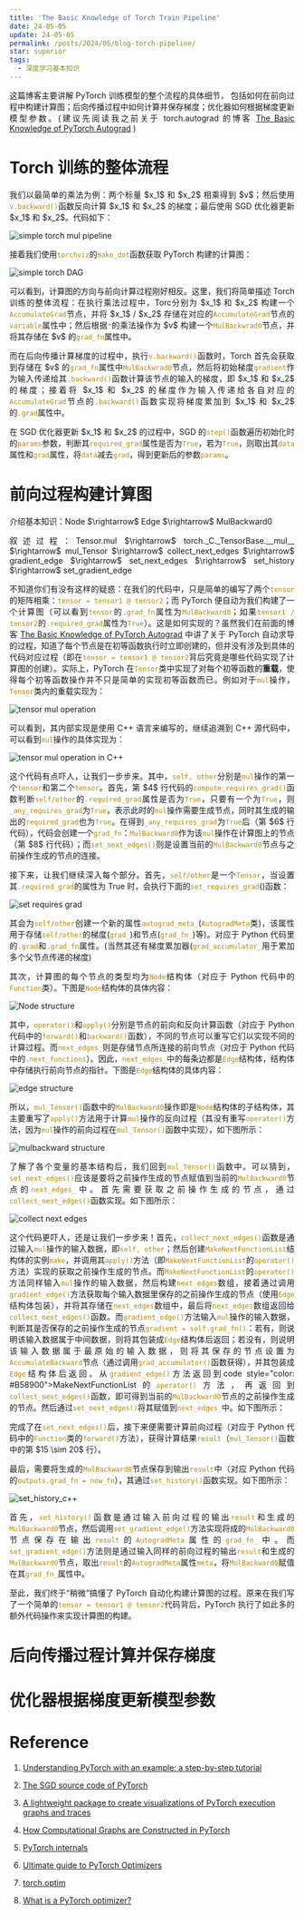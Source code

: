 ```yaml
---
title: 'The Basic Knowledge of Torch Train Pipeline'
date: 24-05-05
update: 24-05-05
permalink: /posts/2024/05/blog-torch-pipeline/
star: superior
tags:
  - 深度学习基本知识
---
```


<p style="text-align:justify; text-justify:inter-ideograph;">这篇博客主要讲解 PyTorch 训练模型的整个流程的具体细节，
包括如何在前向过程中构建计算图；后向传播过程中如何计算并保存梯度；优化器如何根据梯度更新模型参数。(建议先阅读我之前关于 torch.autograd 的博客 <a href="https://cai-jianfeng.github.io/posts/2023/12/blog-code-pytorch-autograd/" target="_blank">The Basic Knowledge of PyTorch Autograd</a> )</p>

# Torch 训练的整体流程

<p style="text-align:justify; text-justify:inter-ideograph;">我们以最简单的乘法为例：两个标量 $x_1$ 和 $x_2$ 相乘得到 $v$；然后使用<code style="color: #B58900">v.backward()</code>函数反向计算 $x_1$ 和 $x_2$ 的梯度；最后使用 SGD 优化器更新 $x_1$ 和 $x_2$。代码如下：</p>

![simple torch mul pipeline](/images/simple_torch_pipeline.png)

<p style="text-align:justify; text-justify:inter-ideograph;">接着我们使用<code style="color: #B58900">torchviz</code>的<code style="color: #B58900">make_dot</code>函数获取 PyTorch 构建的计算图：</p>

![simple torch DAG](/images/simple_torch_DAG.png)

<p style="text-align:justify; text-justify:inter-ideograph;">可以看到，计算图的方向与前向计算过程刚好相反。这里，我们将简单描述 Torch 训练的整体流程：在执行乘法过程中，Torc分别为 $x_1$ 和 $x_2$ 构建一个<code style="color: #B58900">AccumulateGrad</code>节点，并将 $x_1$ / $x_2$ 存储在对应的<code style="color: #B58900">AccumulateGrad</code>节点的<code style="color: #B58900">variable</code>属性中；然后根据<code style="color: #B58900">*</code>的乘法操作为 $v$ 构建一个<code style="color: #B58900">MulBackwrad0</code>节点，并将其存储在 $v$ 的<code style="color: #B58900">grad_fn</code>属性中。</p>

<p style="text-align:justify; text-justify:inter-ideograph;">而在后向传播计算梯度的过程中，执行<code style="color: #B58900">v.backward()</code>函数时，Torch 首先会获取到存储在 $v$ 的<code style="color: #B58900">grad_fn</code>属性中<code style="color: #B58900">MulBackwrad0</code>节点，然后将初始梯度<code style="color: #B58900">gradient</code>作为输入传递给其<code style="color: #B58900">.backward()</code>函数计算该节点的输入的梯度，即 $x_1$ 和 $x_2$ 的梯度；接着将 $x_1$ 和 $x_2$ 的梯度作为输入传递给各自对应的<code style="color: #B58900">AccumulateGrad</code>节点的<code style="color: #B58900">.backward()</code>函数实现将梯度累加到 $x_1$ 和 $x_2$ 的<code style="color: #B58900">.grad</code>属性中。</p>

<p style="text-align:justify; text-justify:inter-ideograph;">在 SGD 优化器更新 $x_1$ 和 $x_2$ 的过程中，SGD 的<code style="color: #B58900">step()</code>函数遍历初始化时的<code style="color: #B58900">params</code>参数，判断其<code style="color: #B58900">required_grad</code>属性是否为<code style="color: #B58900">True</code>，若为<code style="color: #B58900">True</code>，则取出其<code style="color: #B58900">data</code>属性和<code style="color: #B58900">grad</code>属性，将<code style="color: #B58900">data</code>减去<code style="color: #B58900">grad</code>，得到更新后的参数<code style="color: #B58900">params</code>。</p>

# 前向过程构建计算图

<p style="text-align:justify; text-justify:inter-ideograph;">介绍基本知识：Node $\rightarrow$ Edge $\rightarrow$ MulBackward0</p>

<p style="text-align:justify; text-justify:inter-ideograph;">叙述过程：Tensor.mul $\rightarrow$ torch._C._TensorBase.__mul__ $\rightarrow$ mul_Tensor $\rightarrow$ collect_next_edges $\rightarrow$ gradient_edge $\rightarrow$ set_next_edges $\rightarrow$ set_history $\rightarrow$ set_gradient_edge</p>

<p style="text-align:justify; text-justify:inter-ideograph;">不知道你们有没有这样的疑惑：在我们的代码中，只是简单的编写了两个<code style="color: #B58900">tensor</code>的矩阵相乘：<code style="color: #B58900">tensor = tensor1 @ tensor2</code>；而 PyTorch 便自动为我们构建了一个计算图（可以看到<code style="color: #B58900">tensor</code>的<code style="color: #B58900">.grad_fn</code>属性为<code style="color: #B58900">MulBackward0</code>；如果<code style="color: #B58900">tensor1 / tensor2</code>的<code style="color: #B58900">.required_grad</code>属性为<code style="color: #B58900">True</code>）。这是如何实现的？虽然我们在前面的博客 <a href="https://cai-jianfeng.github.io/posts/2023/12/blog-code-pytorch-autograd/" target="_blank">The Basic Knowledge of PyTorch Autograd</a> 中讲了关于 PyTorch 自动求导的过程，知道了每个节点是在初等函数执行时立即创建的，但并没有涉及到具体的代码对应过程（即在<code style="color: #B58900">tensor = tensor1 @ tensor2</code>背后究竟是哪些代码实现了计算图的创建）。实际上，PyTorch 在<code style="color: #B58900">Tensor</code>类中实现了对每个初等函数的<b>重载</b>，使得每个初等函数操作并不只是简单的实现初等函数而已。例如对于<code style="color: #B58900">mul</code>操作，<code style="color: #B58900">Tensor</code>类内的重载实现为：</p>

![tensor mul operation](/images/tensor_mul.png)

<p style="text-align:justify; text-justify:inter-ideograph;">可以看到，其内部实现是使用 C++ 语言来编写的，继续追溯到 C++ 源代码中，可以看到<code style="color: #B58900">mul</code>操作的具体实现为：</p>

![tensor mul operation in C++](/images/tensor_mul_c++.png)

<p style="text-align:justify; text-justify:inter-ideograph;">这个代码有点吓人，让我们一步步来。其中，<code style="color: #B58900">self, other</code>分别是<code style="color: #B58900">mul</code>操作的第一个<code style="color: #B58900">tensor</code>和第二个<code style="color: #B58900">tensor</code>。首先，第 $4$ 行代码的<code style="color: #B58900">compute_requires_grad()</code>函数判断<code style="color: #B58900">self/other</code>的<code style="color: #B58900">.required_grad</code>属性是否为<code style="color: #B58900">True</code>，只要有一个为<code style="color: #B58900">True</code>，则<code style="color: #B58900">_any_requires_grad</code>为<code style="color: #B58900">True</code>，表示此时的<code style="color: #B58900">mul</code>操作需要生成节点，同时其生成的输出的<code style="color: #B58900">required_grad</code>也为<code style="color: #B58900">True</code>。在得到<code style="color: #B58900">_any_requires_grad</code>为<code style="color: #B58900">True</code>后（第 $6$ 行代码），代码会创建一个<code style="color: #B58900">grad_fn</code>：<code style="color: #B58900">MulBackward0</code>作为该<code style="color: #B58900">mul</code>操作在计算图上的节点（第 $8$ 行代码）；而<code style="color: #B58900">set_next_edges()</code>则是设置当前的<code style="color: #B58900">MulBackward0</code>节点与之前操作生成的节点的连接。</p>

<p style="text-align:justify; text-justify:inter-ideograph;">接下来，让我们继续深入每个部分。首先，<code style="color: #B58900">self/other</code>是一个<code style="color: #B58900">Tensor</code>，当设置其<code style="color: #B58900">.required_grad</code>的属性为 True 时，会执行下面的<code style="color: #B58900">set_requires_grad</code>()函数：

![set requires grad](/images/required_grad_set.png)

<p style="text-align:justify; text-justify:inter-ideograph;">其会为<code style="color: #B58900">self/other</code>创建一个新的属性<code style="color: #B58900">autograd_meta_</code>(<code style="color: #B58900">AutogradMeta</code>类)，该属性用于存储<code style="color: #B58900">self/other</code>的梯度(<code style="color: #B58900">grad_</code>)和节点(<code style="color: #B58900">grad_fn_</code>)等)。对应于 Python 代码里的<code style="color: #B58900">.grad</code>和<code style="color: #B58900">.grad_fn</code>属性。(当然其还有梯度累加器(<code style="color: #B58900">grad_accumulator_</code>用于累加多个父节点传递的梯度)</p>

<p style="text-align:justify; text-justify:inter-ideograph;">其次，计算图的每个节点的类型均为<code style="color: #B58900">Node</code>结构体（对应于 Python 代码中的<code style="color: #B58900">Function</code>类）。下图是<code style="color: #B58900">Node</code>结构体的具体内容：</p>

![Node structure](/images/Node_class_c++.png)

<p style="text-align:justify; text-justify:inter-ideograph;">其中，<code style="color: #B58900">operator()</code>和<code style="color: #B58900">apply()</code>分别是节点的前向和反向计算函数（对应于 Python 代码中的<code style="color: #B58900">forward()</code>和<code style="color: #B58900">backward()</code>函数），不同的节点可以重写它们以实现不同的计算过程。而<code style="color: #B58900">next_edges_</code>则是存储节点所连接的前向节点（对应于 Python 代码中的<code style="color: #B58900">.next_functions</code>）。因此，<code style="color: #B58900">next_edges_</code>中的每条边都是<code style="color: #B58900">Edge</code>结构体，结构体中存储执行前向节点的指针。下图是<code style="color: #B58900">Edge</code>结构体的具体内容：</p>

![edge structure](/images/edge_class_c++.png)

<p style="text-align:justify; text-justify:inter-ideograph;">所以，<code style="color: #B58900">mul_Tensor()</code>函数中的<code style="color: #B58900">MulBackward0</code>操作即是<code style="color: #B58900">Node</code>结构体的子结构体，其主要重写了<code style="color: #B58900">apply()</code>方法用于计算<code style="color: #B58900">mul</code>操作的反向过程（其没有重写<code style="color: #B58900">operator()</code>方法，因为<code style="color: #B58900">mul</code>操作的前向过程在<code style="color: #B58900">mul_Tensor()</code>函数中实现），如下图所示：</p>

![mulbackward structure](/images/multibackward0_c++.png)

<p style="text-align:justify; text-justify:inter-ideograph;">了解了各个变量的基本结构后，我们回到<code style="color: #B58900">mul_Tensor()</code>函数中。可以猜到，<code style="color: #B58900">set_next_edges()</code>应该是要将之前操作生成的节点赋值到当前的<code style="color: #B58900">MulBackward0</code>节点的<code style="color: #B58900">next_edges_</code>中。首先需要获取之前操作生成的节点，通过<code style="color: #B58900">collect_next_edges()</code>函数实现。如下图所示：</p>

![collect next edges](/images/collect_next_edges_function_c++.png)

<p style="text-align:justify; text-justify:inter-ideograph;">这个代码更吓人，还是让我们一步步来！首先，<code style="color: #B58900">collect_next_edges()</code>函数是通过输入<code style="color: #B58900">mul</code>操作的输入数据，即<code style="color: #B58900">self, other</code>；然后创建<code style="color: #B58900">MakeNextFunctionList</code>结构体的实例<code style="color: #B58900">make</code>，并调用其<code style="color: #B58900">apply()</code>方法（即<code style="color: #B58900">MakeNextFunctionList</code>的<code style="color: #B58900">operator()</code>方法）实现的获取之前操作生成的节点。而<code style="color: #B58900">MakeNextFunctionList</code>的<code style="color: #B58900">operator()</code>方法同样输入<code style="color: #B58900">mul</code>操作的输入数据，然后构建<code style="color: #B58900">next_edges</code>数组，接着通过调用<code style="color: #B58900">gradient_edge()</code>方法获取每个输入数据里保存的之前操作生成的节点（使用<code style="color: #B58900">Edge</code>结构体包装），并将其存储在<code style="color: #B58900">next_edges</code>数组中，最后将<code style="color: #B58900">next_edges</code>数组返回给<code style="color: #B58900">collect_next_edges()</code>函数。而<code style="color: #B58900">gradient_edge()</code>方法输入<code style="color: #B58900">mul</code>操作的输入数据，判断其是否保存的之前操作生成的节点<code style="color: #B58900">gradient = self.grad_fn()</code>：若有，则说明该输入数据属于中间数据，则将其包装成<code style="color: #B58900">Edge</code>结构体后返回；若没有，则说明该输入数据属于最原始的输入数据，则将其保存的节点设置为<code style="color: #B58900">AccumulateBackward</code>节点（通过调用<code style="color: #B58900">grad_accumulator()</code>函数获得），并其包装成<code style="color: #B58900">Edge</code>结构体后返回。从<code style="color: #B58900">gradient_edge()</code>方法返回到code style="color: #B58900">MakeNextFunctionList</code>的<code style="color: #B58900">operator()</code>方法，再返回到<code style="color: #B58900">collect_next_edges()</code>函数，即可得到当前的<code style="color: #B58900">MulBackward0</code>节点的之前操作生成的节点。然后通过<code style="color: #B58900">set_next_edges()</code>将其赋值到<code style="color: #B58900">next_edges_</code>中。如下图所示：</p>

<p style="text-align:justify; text-justify:inter-ideograph;">完成了在<code style="color: #B58900">set_next_edges()</code>后，接下来便需要计算前向过程（对应于 Python 代码中的<code style="color: #B58900">Function</code>类的<code style="color: #B58900">forward()</code>方法），获得计算结果<code style="color: #B58900">result</code>（<code style="color: #B58900">mul_Tensor()</code>函数中的第 $15 \sim 20$ 行）。</p>

<p style="text-align:justify; text-justify:inter-ideograph;">最后，需要将生成的<code style="color: #B58900">MulBackward0</code>节点保存到输出<code style="color: #B58900">result</code>中（对应 Python 代码的<code style="color: #B58900">outputs.grad_fn = now_fn</code>），其通过<code style="color: #B58900">set_history()</code>函数实现。如下图所示：</p>

![set_history_c++](/images/set_history_c++.png)

<p style="text-align:justify; text-justify:inter-ideograph;">首先，<code style="color: #B58900">set_history()</code>函数是通过输入前向过程的输出<code style="color: #B58900">result</code>和生成的<code style="color: #B58900">MulBackward0</code>节点，然后调用<code style="color: #B58900">set_gradient_edge()</code>方法实现将成的<code style="color: #B58900">MulBackward0</code>节点保存在输出<code style="color: #B58900">result</code>的<code style="color: #B58900">AutogradMeta</code>属性的<code style="color: #B58900">grad_fn_</code>中。而<code style="color: #B58900">set_gradient_edge()</code>方法则是通过输入同样的前向过程的输出<code style="color: #B58900">result</code>和生成的<code style="color: #B58900">MulBackward0</code>节点，取出<code style="color: #B58900">result</code>的<code style="color: #B58900">AutogradMeta</code>属性<code style="color: #B58900">meta</code>，将<code style="color: #B58900">MulBackward0</code>赋值在其<code style="color: #B58900">grad_fn_</code>属性中。</p>

<p style="text-align:justify; text-justify:inter-ideograph;">至此，我们终于“稍微”搞懂了 PyTorch 自动化构建计算图的过程。原来在我们写了一个简单的<code style="color: #B58900">tensor = tensor1 @ tensor2</code>代码背后，PyTorch 执行了如此多的额外代码操作来实现计算图的构建。</p>

# 后向传播过程计算并保存梯度

# 优化器根据梯度更新模型参数

<!-- 1. optimizer 中的 self.param_groups 和 self.states 的 keys 都是与 model.parameters() 共享内存空间，即它们都指向同一个内存区域

2. dict 的 keys(), values() 和 items() 的返回值与 dict 共享内存空间，对其值进行“原地”操作会同步修改 dict 内的值

3. torch.autograd 不保存中间变量 (即对于 z = (x + y) ** 2，torch 不使用一个额外的变量保持 x + y 的值)

4. torch.autograd.funtions.Function 的重要属性：

-------------------------------------
_save_self / _save_other 一般是为了后向过程时计算梯度而保持的必要输入
_save_self
_save_other
-------------------------------------
variable -> 只在 AccumulateGrad 中出现


<p style="text-align:justify; text-justify:inter-ideograph;"><code style="color: #B58900">torch.autograd</code>理论上需要可微函数才能计算梯度，但是并不是所有的函数在其定义域内都是可微的，例如 $ReLU$ 在 $x=0$ 时不可微。
为此，PyTorch 使用如下的优先级来计算不可微函数的梯度: </p>

1. <p style="text-align:justify; text-justify:inter-ideograph;">If the function is differentiable and thus a gradient exists at the current point, use it.</p>
2. <p style="text-align:justify; text-justify:inter-ideograph;">If the function is convex (at least locally), use the sub-gradient of minimum norm (it is the steepest descent direction).</p>
3. <p style="text-align:justify; text-justify:inter-ideograph;">If the function is concave (at least locally), use the super-gradient of minimum norm (consider -f(x) and apply the previous point).</p>
4. <p style="text-align:justify; text-justify:inter-ideograph;">If the function is defined, define the gradient at the current point by continuity (note that inf is possible here, for example for sqrt(0)). If multiple values are possible, pick one arbitrarily.</p>
5. <p style="text-align:justify; text-justify:inter-ideograph;">If the function is not defined (sqrt(-1), log(-1) or most functions when the input is NaN, for example) then the value used as the gradient is arbitrary (we might also raise an error but that is not guaranteed). Most functions will use NaN as the gradient, but for performance reasons, some functions will use other values (log(-1), for example).</p>
6. <p style="text-align:justify; text-justify:inter-ideograph;">If the function is not a deterministic mapping (i.e. it is not a mathematical function), it will be marked as non-differentiable. This will make it error out in the backward if used on tensors that require grad outside of a no_grad environment.</p>

Torch Grad Mode
===

<p style="text-align:justify; text-justify:inter-ideograph;"><code style="color: #B58900">torch.autograd</code> tracks operations on all tensors which have <code style="color: #B58900">requires_grad</code> flag set to True. 
For tensors that don’t require gradients, setting this attribute to False excludes it from the gradient computation DAG.</p>

<p style="text-align:justify; text-justify:inter-ideograph;"><code style="color: #B58900">torch.no_grad()</code>: In this mode, the result of every computation will have <code style="color: #B58900">requires_grad=False</code>, 
even when the inputs have <code style="color: #B58900">requires_grad=True</code>. 
All factory functions, or functions that create a new Tensor and take a <code style="color: #B58900">requires_grad</code> kwarg, will <b>NOT</b> be affected by this mode.</p>

<p style="text-align:justify; text-justify:inter-ideograph;">Locally disabling gradient computation: requires_grad, grad mode, no_grad mode, inference mode:</p>

1. <p style="text-align:justify; text-justify:inter-ideograph;"><code style="color: #B58900">requires_grad</code> is a flag, defaulting to false unless wrapped in a <code style="color: #B58900">nn.Parameter</code>. 
During the forward pass, an operation is only recorded in the backward graph if at least one of its input tensors require grad. 
During the backward pass (<code style="color: #B58900">.backward()</code>), 
only leaf tensors with <code style="color: #B58900">requires_grad=True</code> will have gradients accumulated into their <code style="color: #B58900">.grad</code> fields.
Setting <code style="color: #B58900">requires_grad</code> only makes sense for leaf tensors (tensors that do not have a <code style="color: #B58900">grad_fn</code>, 
e.g., a <code style="color: #B58900">nn.Module</code>’s parameters),
all non-leaf tensors will automatically have <code style="color: #B58900">require_grad=True</code>.
apply <code style="color: #B58900">.requires_grad_(False)</code> to the parameters / <code style="color: #B58900">nn.Module</code>.</p>

2. <p style="text-align:justify; text-justify:inter-ideograph;">grad mode (default) is the only mode in which <code style="color: #B58900">requires_grad</code> takes effect.</p>

3. <p style="text-align:justify; text-justify:inter-ideograph;">no_grad mode: computations in no-grad mode are never recorded in the backward graph even if there are inputs that have <code style="color: #B58900">requires_grad=True</code>.
can use the outputs of these computations in grad mode later.
optimizer: when performing the training update you’d like to update parameters in-place without the update being recorded by autograd. 
You also intend to use the updated parameters for computations in grad mode in the next forward pass.
torch.nn.init: rely on no-grad mode when initializing the parameters as to avoid autograd tracking when updating the initialized parameters in-place.</p>

4. <p style="text-align:justify; text-justify:inter-ideograph;">inference mode: computations in inference mode are not recorded in the backward graph. 
tensors created in inference mode will not be able to be used in computations to be recorded by autograd after exiting inference mode.</p>

5. <p style="text-align:justify; text-justify:inter-ideograph;">evaluation mode(<code style="color: #B58900">nn.Moudle.eval()</code> equivalently <code style="color: #B58900">module.train(False)</code>): 
<code style="color: #B58900">torch.nn.Dropout</code> and <code style="color: #B58900">torch.nn.BatchNorm2d</code> that may behave differently depending on training mode. </p>

|   Mode    | Excludes operations from being recorded in backward graph | Skips additional autograd tracking overhead | Tensors created while the mode is enabled can be used in grad-mode later |             Examples              |
|:---------:|:---------------------------------------------------------:|:-------------------------------------------:|:------------------------------------------------------------------------:|:---------------------------------:|
|  default  |                             ×                             |                      ×                      |                                    √                                     |           Forward pass            |
|  no-grad  |                             √                             |                      ×                      |                                    √                                     |         Optimizer updates         |
| inference |                             √                             |                      √                      |                                    ×                                     | Data processing, model evaluation |

<p style="text-align:justify; text-justify:inter-ideograph;"></p>

<p style="text-align:justify; text-justify:inter-ideograph;"></p>

Appendix
===

## torch.autograd

<p style="text-align:justify; text-justify:inter-ideograph;">computational graph: input data (tensor) & executed operations (elementary operations, Function) in DAG, leaves are input tensors, roots are output tensors.</p>

<p style="text-align:justify; text-justify:inter-ideograph;">In a forward pass, autograd does two things simultaneously:</p>

- <p style="text-align:justify; text-justify:inter-ideograph;">run the requested operation to compute a resulting tensor; </p>

- <p style="text-align:justify; text-justify:inter-ideograph;">maintain the operation’s gradient function in the DAG, the .grad_fn attribute of each torch.Tensor is an entry point into this graph. </p>

<p style="text-align:justify; text-justify:inter-ideograph;">The backward pass kicks off when <code style="color: #B58900">.backward()</code> is called on the DAG root. autograd then trace DAG from roots to leaves to compute gradient: </p>

- <p style="text-align:justify; text-justify:inter-ideograph;">computes the gradients from each <code style="color: #B58900">.grad_fn</code>; </p>

- <p style="text-align:justify; text-justify:inter-ideograph;">accumulates them in the respective tensor’s <code style="color: #B58900">.grad</code> attribute; </p>

- <p style="text-align:justify; text-justify:inter-ideograph;">using the chain rule, propagates all the way to the leaf tensors. </p>

<p style="text-align:justify; text-justify:inter-ideograph;">DAGs are dynamic in PyTorch. An important thing to note is that the graph is recreated from scratch; after each <code style="color: #B58900">.backward()</code> call, 
autograd starts populating a new graph.</p>

## torch.autograd.Function

<p style="text-align:justify; text-justify:inter-ideograph;">Function objects (really expressions), which can be <code style="color: #B58900">apply()</code> ed to compute the result of evaluating the graph. </p>

<p style="text-align:justify; text-justify:inter-ideograph;">Some operations need intermediary results to be saved during the forward pass in order to execute the backward pass ($x \mapsto x^2$).
When defining a custom Python Function, you can use <code style="color: #B58900">save_for_backward()</code> to save tensors during the forward pass and <code style="color: #B58900">saved_tensors to</code> retrieve them during the backward pass.</p>

<p style="text-align:justify; text-justify:inter-ideograph;">You can explore which tensors are saved by a certain <code style="color: #B58900">grad_fn</code> by looking for its attributes starting with the prefix <code style="color: #B58900">_saved</code> (<code style="color: #B58900">_saved_self</code> / <code style="color: #B58900">_saved_result</code>).
To create a custom <code style="color: #B58900">autograd.Function</code>, subclass this class and implement the <code style="color: #B58900">forward()</code> and <code style="color: #B58900">backward()</code> static methods. 
Then, to use your custom op in the forward pass, call the class method <code style="color: #B58900">apply()</code>: </p>

![exp Function](/images/torch_autograd_Function.png)

<p style="text-align:justify; text-justify:inter-ideograph;">You can control how saved tensors are packed / unpacked by defining a pair of <code style="color: #B58900">pack_hook</code> / <code style="color: #B58900">unpack_hook</code> hooks.</p>

<p style="text-align:justify; text-justify:inter-ideograph;">The <code style="color: #B58900">pack_hook</code> function should take a tensor as its single argument but can return any python object (e.g. another tensor, 
a tuple, or even a string containing a filename). 
The <code style="color: #B58900">unpack_hook</code> function takes as its single argument the output of <code style="color: #B58900">pack_hook</code> and should return a tensor to be used in the backward pass. 
The tensor returned by <code style="color: #B58900">unpack_hook</code> only needs to have the same content as the tensor passed as input to <code style="color: #B58900">pack_hook</code>. </p>

![pack / unpack](/images/torch_autograd_pack.png)

<p style="text-align:justify; text-justify:inter-ideograph;">the <code style="color: #B58900">unpack_hook</code> should not delete the temporary file because it might be called multiple times: 
the temporary file should be alive for as long as the returned <code style="color: #B58900">SelfDeletingTempFile</code> object is alive.
register a pair of hooks on a saved tensor by calling the <code style="color: #B58900">register_hooks()</code> method on a SavedTensor object.</p>

<p style="text-align:justify; text-justify:inter-ideograph;"><code style="color: #B58900">
param.grad_fn._raw_saved_self.register_hooks(pack_hook, unpack_hook)
</code></p>

<p style="text-align:justify; text-justify:inter-ideograph;">use the context-manager <code style="color: #B58900">saved_tensors_hooks</code> to register a pair of hooks which will be applied to all saved tensors that are created in that context.
The hooks defined with this context manager are thread-local, using those hooks disables all the optimization in place to reduce Tensor object creation.</p>

![torch pack](/images/torch_autograd_pack_DDP.png) -->


# Reference

1. [Understanding PyTorch with an example: a step-by-step tutorial](https://towardsdatascience.com/understanding-pytorch-with-an-example-a-step-by-step-tutorial-81fc5f8c4e8e)

2. [The SGD source code of PyTorch](https://github.com/pytorch/pytorch/blob/cd9b27231b51633e76e28b6a34002ab83b0660fc/torch/optim/sgd.py#L63)

3. [A lightweight package to create visualizations of PyTorch execution graphs and traces](https://github.com/szagoruyko/pytorchviz)

4. [How Computational Graphs are Constructed in PyTorch](https://pytorch.org/blog/computational-graphs-constructed-in-pytorch/)

5. [PyTorch internals](http://blog.ezyang.com/2019/05/pytorch-internals/)

6. [Ultimate guide to PyTorch Optimizers](https://analyticsindiamag.com/ultimate-guide-to-pytorch-optimizers/)

7. [torch.optim](https://pytorch.org/docs/stable/optim.html)

8. [What is a PyTorch optimizer?](https://www.educative.io/answers/what-is-a-pytorch-optimizer)